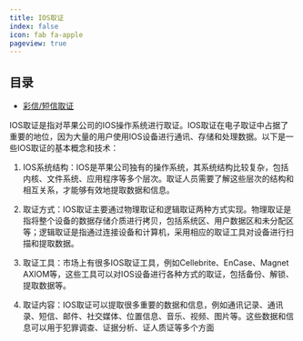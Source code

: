```yaml
---
title: IOS取证
index: false
icon: fab fa-apple
pageview: true
---
```


## 目录

- [彩信/短信取证](dx.md)

IOS取证是指对苹果公司的IOS操作系统进行取证。IOS取证在电子取证中占据了重要的地位，因为大量的用户使用IOS设备进行通讯、存储和处理数据。以下是一些IOS取证的基本概念和技术：

1. IOS系统结构：IOS是苹果公司独有的操作系统，其系统结构比较复杂，包括内核、文件系统、应用程序等多个层次。取证人员需要了解这些层次的结构和相互关系，才能够有效地提取数据和信息。

2. 取证方式：IOS取证主要通过物理取证和逻辑取证两种方式实现。物理取证是指将整个设备的数据存储介质进行拷贝，包括系统区、用户数据区和未分配区等；逻辑取证是指通过连接设备和计算机，采用相应的取证工具对设备进行扫描和提取数据。

3. 取证工具：市场上有很多IOS取证工具，例如Cellebrite、EnCase、Magnet AXIOM等，这些工具可以对IOS设备进行各种方式的取证，包括备份、解锁、提取数据等。

4. 取证内容：IOS取证可以提取很多重要的数据和信息，例如通讯记录、通讯录、短信、邮件、社交媒体、位置信息、音乐、视频、图片等。这些数据和信息可以用于犯罪调查、证据分析、证人质证等多个方面